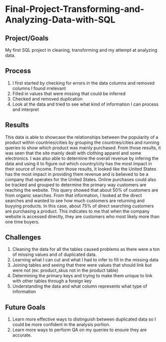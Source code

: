 # Final-Project-Transforming-and-Analyzing-Data-with-SQL

## Project/Goals
My first SQL project in cleaning, transforming and my attempt at analyzing data. 


## Process
1. I first started by checking for errors in the data columns and removed columns I found irrelevant
2. Filled in values that were missing that could be inferred 
3. Checked and removed duplication 
4. Look at the data and tried to see what kind of information I can process and interpret



## Results
This data is able to showcase the relationships between the popularity of a product within countries/cities by grouping the countries/cities and running queries to show which product was mainly purchased. From those results, it was seen that the site mainly dealt with clothing apparel and some electronics. I was also able to determine the overall revenue by infering the data and using it to figure out which country/city has the most impact in their source of income. From those results, it looked like the United States has the most impact in providing them revenue and is believed to be a company that operates for the United States. Online purchases could also be tracked and grouped to determine the primary way customers are reaching the website. This query showed that about 50% of customers are from organic searches. From that information, I looked at the direct searches and wanted to see how much customers are returning and buyying products. In this case, about 75% of direct searching customers are purchasing a product. This indicates to me that when the company website is accessed directly, they are customers who most likely more than one time buyers. 

## Challenges 
1. Cleaning the data for all the tables caused problems as there were a ton of missing values and of duplicated data.
2. Learning what I can cut and what I had to infer to fill in the missing data
3. Joining tables and seeing that there were values that should link but were not (ex: product_skus not in the product table)
4. Determining the primary keys and trying to make them unique to link with other tables through a foreign key
5. Understanding the data and what column represents what type of information

## Future Goals
1. Learn more effective ways to distinguish between duplicated data so I could be more confident in the analysis portion. 
2. Learn more ways to perform QA on my queries to ensure they are accurate.
